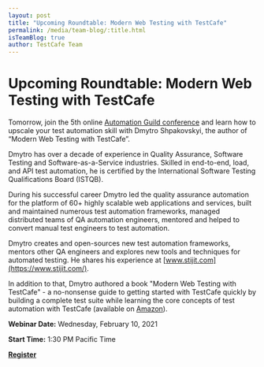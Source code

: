 ```yaml
---
layout: post
title: "Upcoming Roundtable: Modern Web Testing with TestCafe"
permalink: /media/team-blog/:title.html
isTeamBlog: true
author: TestCafe Team
---
```

# Upcoming Roundtable: Modern Web Testing with TestCafe

Tomorrow, join the 5th online [Automation Guild conference](https://guildconferences.com/ag-2021/) and learn how to upscale your test automation skill with Dmytro Shpakovskyi, the author of “Modern Web Testing with TestCafe”.

<!--more-->

Dmytro has over a decade of experience in Quality Assurance, Software Testing and Software-as-a-Service industries. Skilled in end-to-end, load, and API test automation, he is certified by the International Software Testing Qualifications Board (ISTQB).

During his successful career Dmytro led the quality assurance automation for the platform of 60+ highly scalable web applications and services, built and maintained numerous test automation frameworks, managed distributed teams of QA automation engineers, mentored and helped to convert manual test engineers to test automation.

Dmytro creates and open-sources new test automation frameworks, mentors other QA engineers and explores new tools and techniques for automated testing. He shares his experience at [www.stijit.com](https://www.stijit.com/).

In addition to that, Dmytro authored a book "Modern Web Testing with TestCafe" - a no-nonsense guide to getting started with TestCafe quickly by building a complete test suite while learning the core concepts of test automation with TestCafe (available on [Amazon](https://www.amazon.com/gp/product/B08HM9JXRK)).

**Webinar Date:** Wednesday, February 10, 2021

**Start Time:** 1:30 PM Pacific Time

**[Register](https://guildconferences.com/ag-2021/)**
